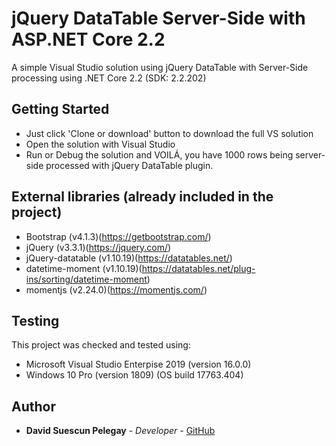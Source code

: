 # jQuery DataTable Server-Side with ASP.NET Core 2.2

A simple Visual Studio solution using jQuery DataTable with Server-Side processing using .NET Core 2.2 (SDK: 2.2.202)

## Getting Started
* Just click 'Clone or download' button to download the full VS solution
* Open the solution with Visual Studio
* Run or Debug the solution and VOILÁ, you have 1000 rows being server-side processed with jQuery DataTable plugin.

## External libraries (already included in the project)
* Bootstrap (v4.1.3)(https://getbootstrap.com/)
* jQuery (v3.3.1)(https://jquery.com/)
* jQuery-datatable (v1.10.19)(https://datatables.net/)
* datetime-moment (v1.10.19)(https://datatables.net/plug-ins/sorting/datetime-moment)
* momentjs (v2.24.0)(https://momentjs.com/)

## Testing

This project was checked and tested using:

- Microsoft Visual Studio Enterpise 2019 (version 16.0.0)
- Windows 10 Pro (version 1809) (OS build 17763.404)

## Author

* **David Suescun Pelegay** - *Developer* - [GitHub](https://github.com/DavidSuescunPelegay)